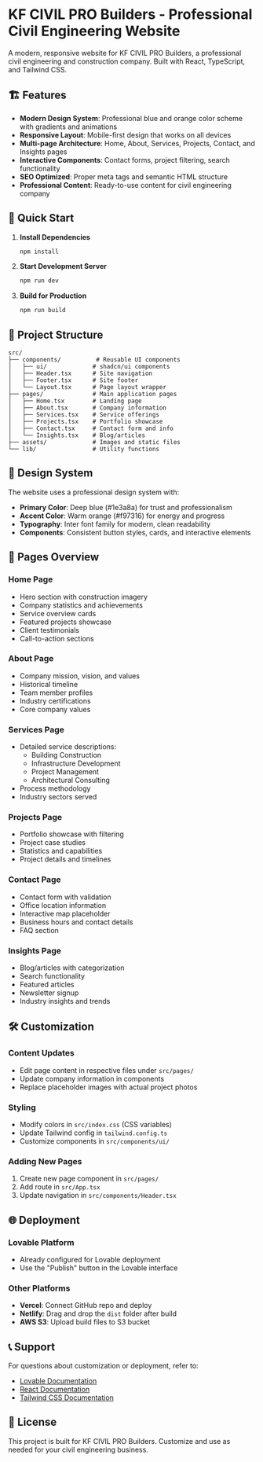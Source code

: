 # KF CIVIL PRO Builders - Professional Civil Engineering Website

A modern, responsive website for KF CIVIL PRO Builders, a professional civil engineering and construction company. Built with React, TypeScript, and Tailwind CSS.

## 🏗️ Features

- **Modern Design System**: Professional blue and orange color scheme with gradients and animations
- **Responsive Layout**: Mobile-first design that works on all devices
- **Multi-page Architecture**: Home, About, Services, Projects, Contact, and Insights pages
- **Interactive Components**: Contact forms, project filtering, search functionality
- **SEO Optimized**: Proper meta tags and semantic HTML structure
- **Professional Content**: Ready-to-use content for civil engineering company

## 🚀 Quick Start

1. **Install Dependencies**
   ```bash
   npm install
   ```

2. **Start Development Server**
   ```bash
   npm run dev
   ```

3. **Build for Production**
   ```bash
   npm run build
   ```

## 📁 Project Structure

```
src/
├── components/          # Reusable UI components
│   ├── ui/             # shadcn/ui components
│   ├── Header.tsx      # Site navigation
│   ├── Footer.tsx      # Site footer
│   └── Layout.tsx      # Page layout wrapper
├── pages/              # Main application pages
│   ├── Home.tsx        # Landing page
│   ├── About.tsx       # Company information
│   ├── Services.tsx    # Service offerings
│   ├── Projects.tsx    # Portfolio showcase
│   ├── Contact.tsx     # Contact form and info
│   └── Insights.tsx    # Blog/articles
├── assets/             # Images and static files
└── lib/                # Utility functions
```

## 🎨 Design System

The website uses a professional design system with:

- **Primary Color**: Deep blue (#1e3a8a) for trust and professionalism
- **Accent Color**: Warm orange (#f97316) for energy and progress
- **Typography**: Inter font family for modern, clean readability
- **Components**: Consistent button styles, cards, and interactive elements

## 📱 Pages Overview

### Home Page
- Hero section with construction imagery
- Company statistics and achievements
- Service overview cards
- Featured projects showcase
- Client testimonials
- Call-to-action sections

### About Page
- Company mission, vision, and values
- Historical timeline
- Team member profiles
- Industry certifications
- Core company values

### Services Page
- Detailed service descriptions:
  - Building Construction
  - Infrastructure Development
  - Project Management
  - Architectural Consulting
- Process methodology
- Industry sectors served

### Projects Page
- Portfolio showcase with filtering
- Project case studies
- Statistics and capabilities
- Project details and timelines

### Contact Page
- Contact form with validation
- Office location information
- Interactive map placeholder
- Business hours and contact details
- FAQ section

### Insights Page
- Blog/articles with categorization
- Search functionality
- Featured articles
- Newsletter signup
- Industry insights and trends

## 🛠️ Customization

### Content Updates
- Edit page content in respective files under `src/pages/`
- Update company information in components
- Replace placeholder images with actual project photos

### Styling
- Modify colors in `src/index.css` (CSS variables)
- Update Tailwind config in `tailwind.config.ts`
- Customize components in `src/components/ui/`

### Adding New Pages
1. Create new page component in `src/pages/`
2. Add route in `src/App.tsx`
3. Update navigation in `src/components/Header.tsx`

## 🌐 Deployment

### Lovable Platform
- Already configured for Lovable deployment
- Use the "Publish" button in the Lovable interface

### Other Platforms
- **Vercel**: Connect GitHub repo and deploy
- **Netlify**: Drag and drop the `dist` folder after build
- **AWS S3**: Upload build files to S3 bucket

## 📞 Support

For questions about customization or deployment, refer to:
- [Lovable Documentation](https://docs.lovable.dev/)
- [React Documentation](https://react.dev/)
- [Tailwind CSS Documentation](https://tailwindcss.com/docs)

## 📄 License

This project is built for KF CIVIL PRO Builders. Customize and use as needed for your civil engineering business.